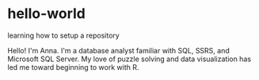 # hello-world
learning how to setup a repository

Hello! I'm Anna. I'm a database analyst familiar with SQL, SSRS, and Microsoft SQL Server. My love of puzzle solving and data visualization has led me toward beginning to work with R.
